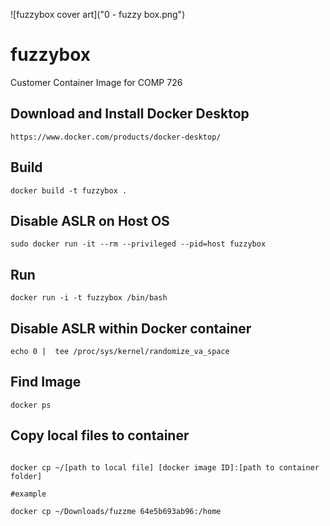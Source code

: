 ![fuzzybox cover art]("0 - fuzzy box.png")

# fuzzybox
Customer Container Image for COMP 726

## Download and Install Docker Desktop
```
https://www.docker.com/products/docker-desktop/
```

## Build
```
docker build -t fuzzybox .

```
## Disable ASLR on Host OS
```
sudo docker run -it --rm --privileged --pid=host fuzzybox
```



## Run

```
docker run -i -t fuzzybox /bin/bash

```
## Disable ASLR within Docker container
```
echo 0 |  tee /proc/sys/kernel/randomize_va_space
```

## Find Image

```
docker ps

```

## Copy local files to container

```

docker cp ~/[path to local file] [docker image ID]:[path to container folder]

#example

docker cp ~/Downloads/fuzzme 64e5b693ab96:/home

```

